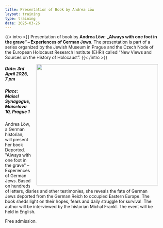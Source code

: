 ```yaml
---
title: Presentation of Book by Andrea Löw
layout: training
type: training
date: 2025-03-26
---
```


{{< intro >}}
Presentation of book by **Andrea Löw: „Always with one foot in the grave“ – Experiences of German Jews**. The presentation is part of a series organized by the Jewish Museum in Prague and the Czech Node of the European Holocaust Research Institute (EHRI) called “New Views and Sources on the History of Holocaust”. 
{{< /intro >}}

<img align="right" src="../../../../images/workshops/lecture-loew/loew_book.jpg" height="400px" style="padding-left: 15px;">

##### Date: 3rd April 2025, 7 pm

##### Place: Maisel Synagogue, Maiselova 10, Prague 1

Andrea Löw, a German historian, will present her book Deported. "Always with one foot in the grave" – Experiences of German Jews. Based on hundreds of letters, diaries and other testimonies, she reveals the fate of German Jews deported from the German Reich to occupied Eastern Europe. The book sheds light on their hopes, fears and daily struggle for survival. The author will be interviewed by the historian Michal Frankl. The event will be held in English.

Free admission.
